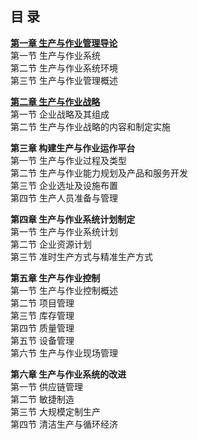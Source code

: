 ## 目   录
**[第一章	生产与作业管理导论](01生产与作业管理导论.md)**  
   第一节	生产与作业系统  
   第二节	生产与作业系统环境  
   第三节	生产与作业管理概述

**[第二章	生产与作业战略](02生产与作业战略.md)**  
   第一节	企业战略及其组成  
   第二节	生产与作业战略的内容和制定实施 

**第三章	构建生产与作业运作平台**  
   第一节	生产与作业过程及类型  
   第二节	生产与作业能力规划及产品和服务开发  
   第三节	企业选址及设施布置  
   第四节	生产人员准备与管理

**第四章	生产与作业系统计划制定**  
   第一节	生产与作业系统计划  
   第二节	企业资源计划  
   第三节	准时生产方式与精准生产方式

**第五章	生产与作业控制**  
   第一节	生产与作业控制概述  
   第二节	项目管理  
   第三节	库存管理  
   第四节	质量管理  
   第五节	设备管理  
   第六节	生产与作业现场管理

**第六章	生产与作业系统的改进**  
   第一节	供应链管理  
   第二节	敏捷制造  
   第三节	大规模定制生产  
   第四节	清洁生产与循环经济
